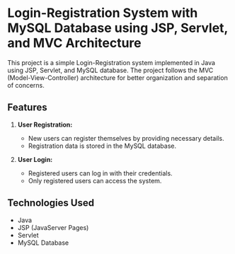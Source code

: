 # Login-Registration System with MySQL Database using JSP, Servlet, and MVC Architecture

This project is a simple Login-Registration system implemented in Java using JSP, Servlet, and MySQL database. The project follows the MVC (Model-View-Controller) architecture for better organization and separation of concerns.

## Features

1. **User Registration:**
   - New users can register themselves by providing necessary details.
   - Registration data is stored in the MySQL database.

2. **User Login:**
   - Registered users can log in with their credentials.
   - Only registered users can access the system.

## Technologies Used

- Java
- JSP (JavaServer Pages)
- Servlet
- MySQL Database
